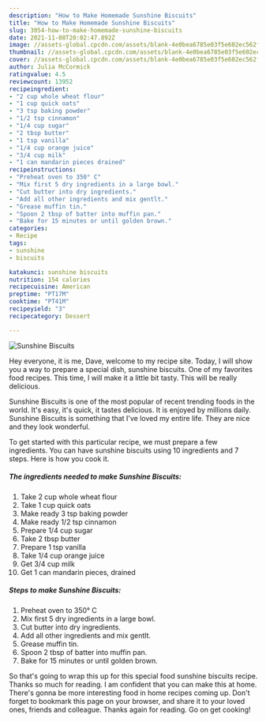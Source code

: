 ```yaml
---
description: "How to Make Homemade Sunshine Biscuits"
title: "How to Make Homemade Sunshine Biscuits"
slug: 3054-how-to-make-homemade-sunshine-biscuits
date: 2021-11-08T20:02:47.892Z
image: //assets-global.cpcdn.com/assets/blank-4e0bea6785e03f5e602ec562f230caae08da540cada707380b4fe1bbebba43da.png
thumbnail: //assets-global.cpcdn.com/assets/blank-4e0bea6785e03f5e602ec562f230caae08da540cada707380b4fe1bbebba43da.png
cover: //assets-global.cpcdn.com/assets/blank-4e0bea6785e03f5e602ec562f230caae08da540cada707380b4fe1bbebba43da.png
author: Julia McCormick
ratingvalue: 4.5
reviewcount: 13952
recipeingredient:
- "2 cup whole wheat flour"
- "1 cup quick oats"
- "3 tsp baking powder"
- "1/2 tsp cinnamon"
- "1/4 cup sugar"
- "2 tbsp butter"
- "1 tsp vanilla"
- "1/4 cup orange juice"
- "3/4 cup milk"
- "1 can mandarin pieces drained"
recipeinstructions:
- "Preheat oven to 350° C"
- "Mix first 5 dry ingredients in a large bowl."
- "Cut butter into dry ingredients."
- "Add all other ingredients and mix gentlt."
- "Grease muffin tin."
- "Spoon 2 tbsp of batter into muffin pan."
- "Bake for 15 minutes or until golden brown."
categories:
- Recipe
tags:
- sunshine
- biscuits

katakunci: sunshine biscuits 
nutrition: 154 calories
recipecuisine: American
preptime: "PT17M"
cooktime: "PT41M"
recipeyield: "3"
recipecategory: Dessert

---
```



![Sunshine Biscuits](//assets-global.cpcdn.com/assets/blank-4e0bea6785e03f5e602ec562f230caae08da540cada707380b4fe1bbebba43da.png)

Hey everyone, it is me, Dave, welcome to my recipe site. Today, I will show you a way to prepare a special dish, sunshine biscuits. One of my favorites food recipes. This time, I will make it a little bit tasty. This will be really delicious.



Sunshine Biscuits is one of the most popular of recent trending foods in the world. It's easy, it's quick, it tastes delicious. It is enjoyed by millions daily. Sunshine Biscuits is something that I've loved my entire life. They are nice and they look wonderful.


To get started with this particular recipe, we must prepare a few ingredients. You can have sunshine biscuits using 10 ingredients and 7 steps. Here is how you cook it.

<!--inarticleads1-->

##### The ingredients needed to make Sunshine Biscuits:

1. Take 2 cup whole wheat flour
1. Take 1 cup quick oats
1. Make ready 3 tsp baking powder
1. Make ready 1/2 tsp cinnamon
1. Prepare 1/4 cup sugar
1. Take 2 tbsp butter
1. Prepare 1 tsp vanilla
1. Take 1/4 cup orange juice
1. Get 3/4 cup milk
1. Get 1 can mandarin pieces, drained




<!--inarticleads2-->

##### Steps to make Sunshine Biscuits:

1. Preheat oven to 350° C
1. Mix first 5 dry ingredients in a large bowl.
1. Cut butter into dry ingredients.
1. Add all other ingredients and mix gentlt.
1. Grease muffin tin.
1. Spoon 2 tbsp of batter into muffin pan.
1. Bake for 15 minutes or until golden brown.




So that's going to wrap this up for this special food sunshine biscuits recipe. Thanks so much for reading. I am confident that you can make this at home. There's gonna be more interesting food in home recipes coming up. Don't forget to bookmark this page on your browser, and share it to your loved ones, friends and colleague. Thanks again for reading. Go on get cooking!
